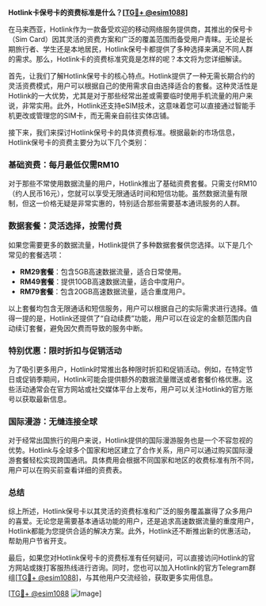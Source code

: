 **Hotlink卡保号卡的资费标准是什么？[[TG💪+ @esim1088](https://t.me/s/esim1088)]**

在马来西亚，Hotlink作为一款备受欢迎的移动网络服务提供商，其推出的保号卡（Sim Card）因其灵活的资费方案和广泛的覆盖范围而备受用户青睐。无论是长期旅行者、学生还是本地居民，Hotlink保号卡都提供了多种选择来满足不同人群的需求。那么，Hotlink卡的资费标准究竟是怎样的呢？本文将为您详细解读。

首先，让我们了解Hotlink保号卡的核心特点。Hotlink提供了一种无需长期合约的灵活资费模式，用户可以根据自己的使用需求自由选择适合的套餐。这种灵活性是Hotlink的一大优势，尤其是对于那些经常出差或需要临时使用手机流量的用户来说，非常实用。此外，Hotlink还支持eSIM技术，这意味着您可以直接通过智能手机更改或管理您的SIM卡，而无需亲自前往实体店铺。

接下来，我们来探讨Hotlink保号卡的具体资费标准。根据最新的市场信息，Hotlink保号卡的资费主要分为以下几个类别：

### 基础资费：每月最低仅需RM10

对于那些不常使用数据流量的用户，Hotlink推出了基础资费套餐。只需支付RM10（约人民币16元），您就可以享受无限通话时间和短信功能。虽然数据流量有限制，但这一价格无疑是非常实惠的，特别适合那些需要基本通讯服务的人群。

### 数据套餐：灵活选择，按需付费

如果您需要更多的数据流量，Hotlink提供了多种数据套餐供您选择。以下是几个常见的套餐选项：

- **RM29套餐**：包含5GB高速数据流量，适合日常使用。
- **RM49套餐**：提供10GB高速数据流量，适合中度用户。
- **RM79套餐**：包含20GB高速数据流量，适合重度用户。

以上套餐均包含无限通话和短信服务，用户可以根据自己的实际需求进行选择。值得一提的是，Hotlink还提供了“自动续费”功能，用户可以在设定的金额范围内自动续订套餐，避免因欠费而导致的服务中断。

### 特别优惠：限时折扣与促销活动

为了吸引更多用户，Hotlink时常推出各种限时折扣和促销活动。例如，在特定节日或促销季期间，Hotlink可能会提供额外的数据流量赠送或者套餐价格优惠。这些活动通常会在官方网站或社交媒体平台上发布，用户可以关注Hotlink的官方账号以获取最新信息。

### 国际漫游：无缝连接全球

对于经常出国旅行的用户来说，Hotlink提供的国际漫游服务也是一个不容忽视的优势。Hotlink与全球多个国家和地区建立了合作关系，用户可以通过购买国际漫游套餐轻松实现跨国通讯。具体费用会根据不同国家和地区的收费标准有所不同，用户可以在购买前查看详细的资费表。

### 总结

综上所述，Hotlink保号卡以其灵活的资费标准和广泛的服务覆盖赢得了众多用户的喜爱。无论您是需要基本通话功能的用户，还是追求高速数据流量的重度用户，Hotlink都能为您提供合适的解决方案。此外，Hotlink还不断推出新的优惠活动，帮助用户节省开支。

最后，如果您对Hotlink保号卡的资费标准有任何疑问，可以直接访问Hotlink的官方网站或拨打客服热线进行咨询。同时，您也可以加入Hotlink的官方Telegram群组[[TG💪+ @esim1088](https://t.me/s/esim1088)]，与其他用户交流经验，获取更多实用信息。

[[TG💪+ @esim1088](https://t.me/s/esim1088) ![Image](https://i.postimg.cc/4NQfJmqS/Snipaste-2025-05-13-00-14-12.png)]